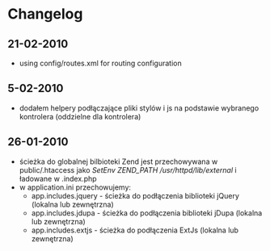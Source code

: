 # Changelog #

## 21-02-2010 ##
  * using config/routes.xml for routing configuration

## 5-02-2010 ##
  * dodałem helpery podłączające pliki stylów i js na podstawie wybranego kontrolera (oddzielne dla kontrolera)

## 26-01-2010 ##
  * ścieżka do globalnej bilbioteki Zend jest przechowywana w public/.htaccess jako _SetEnv ZEND\_PATH /usr/httpd/lib/external_ i ładowane w .index.php
  * w application.ini przechowujemy:
    * app.includes.jquery - ścieżka do podłączenia biblioteki jQuery (lokalna lub zewnętrzna)
    * app.includes.jdupa - ścieżka do podłączenia biblioteki jDupa (lokalna lub zewnętrzna)
    * app.includes.extjs - ścieżka do podłączenia ExtJs (lokalna lub zewnętrzna)